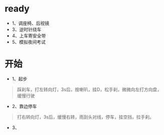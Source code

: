 # ready
* 1、调座椅、后视镜
* 3、逆时针绕车
* 4、上车寄安全带
* 5、模拟夜间考试

# 开始
* 1、起步
>踩刹车，打左转向灯，3s后，按喇叭，挂D，松手刹，微微向左打方向盘，缓慢行驶
* 2、靠边停车
>打右转向灯，3s后，缓慢右转，雨刮头对线，停车，挂空挡，拉手刹。
* 3、